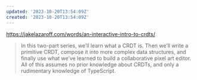```yaml
---
updated: '2023-10-20T13:54:09Z'
created: '2023-10-20T13:54:09Z'
---
```

https://jakelazaroff.com/words/an-interactive-intro-to-crdts/

> In this two-part series, we’ll learn what a CRDT is. Then we’ll write a primitive CRDT, compose it into more complex data structures, and finally use what we’ve learned to build a collaborative pixel art editor. All of this assumes no prior knowledge about CRDTs, and only a rudimentary knowledge of TypeScript.